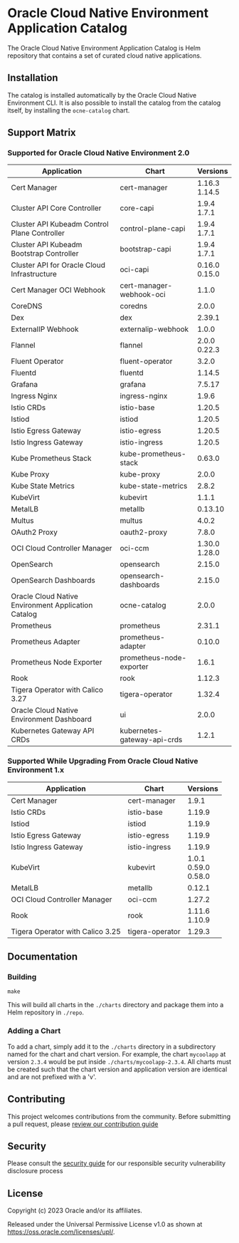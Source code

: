 # Oracle Cloud Native Environment Application Catalog

The Oracle Cloud Native Environment Application Catalog is Helm repository
that contains a set of curated cloud native applications.

## Installation

The catalog is installed automatically by the Oracle Cloud Native Environment
CLI.  It is also possible to install the catalog from the catalog itself, by
installing the `ocne-catalog` chart.

## Support Matrix

### Supported for Oracle Cloud Native Environment 2.0

| Application                                         | Chart                    | Versions         |
|-----------------------------------------------------|--------------------------|------------------|
| Cert Manager                                        | cert-manager                 | 1.16.3<br>1.14.5 |
| Cluster API Core Controller                         | core-capi                    | 1.9.4<br>1.7.1   |
| Cluster API Kubeadm Control Plane Controller        | control-plane-capi           | 1.9.4<br>1.7.1   |
| Cluster API Kubeadm Bootstrap Controller            | bootstrap-capi               | 1.9.4<br>1.7.1   |
| Cluster API for Oracle Cloud Infrastructure         | oci-capi                     | 0.16.0<br>0.15.0 |
| Cert Manager OCI Webhook                            | cert-manager-webhook-oci     | 1.1.0            |
| CoreDNS                                             | coredns                      | 2.0.0            |
| Dex                                                 | dex                          | 2.39.1           |
| ExternalIP Webhook                                  | externalip-webhook           | 1.0.0            |
| Flannel                                             | flannel                      | 2.0.0<br>0.22.3  |
| Fluent Operator                                     | fluent-operator              | 3.2.0            |
| Fluentd                                             | fluentd                      | 1.14.5           |
| Grafana                                             | grafana                      | 7.5.17           |
| Ingress Nginx                                       | ingress-nginx                | 1.9.6            |
| Istio CRDs                                          | istio-base                   | 1.20.5           |
| Istiod                                              | istiod                       | 1.20.5           |
| Istio Egress Gateway                                | istio-egress                 | 1.20.5           |
| Istio Ingress Gateway                               | istio-ingress                | 1.20.5           |
| Kube Prometheus Stack                               | kube-prometheus-stack        | 0.63.0           |
| Kube Proxy                                          | kube-proxy                   | 2.0.0            |
| Kube State Metrics                                  | kube-state-metrics           | 2.8.2            |
| KubeVirt                                            | kubevirt                     | 1.1.1            |
| MetalLB                                             | metallb                      | 0.13.10          |
| Multus                                              | multus                       | 4.0.2            |
| OAuth2 Proxy                                        | oauth2-proxy                 | 7.8.0            |
| OCI Cloud Controller Manager                        | oci-ccm                      | 1.30.0<br>1.28.0 |
| OpenSearch                                          | opensearch                   | 2.15.0           |
| OpenSearch Dashboards                               | opensearch-dashboards        | 2.15.0           |
| Oracle Cloud Native Environment Application Catalog | ocne-catalog                 | 2.0.0            |
| Prometheus                                          | prometheus                   | 2.31.1           |
| Prometheus Adapter                                  | prometheus-adapter           | 0.10.0           |
| Prometheus Node Exporter                            | prometheus-node-exporter     | 1.6.1            |
| Rook                                                | rook                         | 1.12.3           |
| Tigera Operator with Calico 3.27                    | tigera-operator              | 1.32.4           |
| Oracle Cloud Native Environment Dashboard           | ui                           | 2.0.0            |
| Kubernetes Gateway API CRDs                         | kubernetes-gateway-api-crds  | 1.2.1            |

### Supported While Upgrading From Oracle Cloud Native Environment 1.x

| Application | Chart | Versions |
|-------------|-------|----------|
| Cert Manager | cert-manager | 1.9.1 |
| Istio CRDs | istio-base | 1.19.9 |
| Istiod | istiod | 1.19.9 |
| Istio Egress Gateway | istio-egress | 1.19.9 |
| Istio Ingress Gateway | istio-ingress | 1.19.9 |
| KubeVirt | kubevirt | 1.0.1<br>0.59.0<br>0.58.0 |
| MetalLB | metallb | 0.12.1 |
| OCI Cloud Controller Manager | oci-ccm | 1.27.2 |
| Rook | rook | 1.11.6<br>1.10.9 |
| Tigera Operator with Calico 3.25 | tigera-operator | 1.29.3 |

## Documentation

### Building

```
make
```

This will build all charts in the `./charts` directory and package them into
a Helm repository in `./repo`.

### Adding a Chart

To add a chart, simply add it to the `./charts` directory in a subdirectory
named for the chart and chart version.  For example, the chart `mycoolapp` at
version `2.3.4` would be put inside `./charts/mycoolapp-2.3.4`.  All charts
must be created such that the chart version and application version are
identical and are not prefixed with a 'v'.

## Contributing


This project welcomes contributions from the community. Before submitting a pull request, please [review our contribution guide](./CONTRIBUTING.md)

## Security

Please consult the [security guide](./SECURITY.md) for our responsible security vulnerability disclosure process

## License

Copyright (c) 2023 Oracle and/or its affiliates.

Released under the Universal Permissive License v1.0 as shown at
<https://oss.oracle.com/licenses/upl/>.
